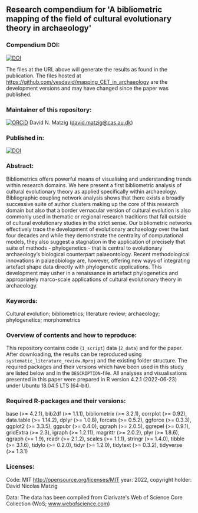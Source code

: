 ## Research compendium for 'A bibliometric mapping of the field of cultural evolutionary theory in archaeology' 

### Compendium DOI:

[![DOI](https://zenodo.org/badge/DOI/.svg)](https://doi.org/)

The files at the URL above will generate the results as found in the publication. The files hosted at <https://github.com/yesdavid/mapping_CET_in_archaeology> are the development versions and may have changed since the paper was published.

### Maintainer of this repository:

[![ORCiD](https://img.shields.io/badge/ORCiD-0000--0001--7349--5401-green.svg)](http://orcid.org/0000-0001-7349-5401) David N. Matzig (<david.matzig@cas.au.dk>) 

### Published in:

[![DOI](https://zenodo.org/badge/DOI/.svg)](https://doi.org/) 

### Abstract:

Bibliometrics offers powerful means of visualising and understanding trends within research domains. We here present a first bibliometric analysis of cultural evolutionary theory as applied specifically within archaeology. Bibliographic coupling network analysis shows that there exists a broadly successive suite of author clusters making up the core of this research domain but also that a border vernacular version of cultural evolution is also commonly used in thematic or regional research traditions that fall outside of cultural evolutionary studies in the strict sense. Our bibliometric networks effectively trace the development of evolutionary archaeology over the last four decades and while they demonstrate the centrality of computational models, they also suggest a stagnation in the application of precisely that suite of methods - phylogenetics - that is central to evolutionary archaeology’s biological counterpart palaeontology. Recent methodological innovations in palaeobiology are, however, offering new ways of integrating artefact shape data directly with phylogenetic applications. This development may usher in a renaissance in artefact phylogenetics and appropriately marco-scale applications of cultural evolutionary theory in archaeology.

### Keywords: 

Cultural evolution; bibliometrics; literature review; archaeology; phylogenetics; morphometrics

### Overview of contents and how to reproduce:

This repository contains code (`1_script`) data (`2_data`) and  for the paper. After downloading, the results can be reproduced using `systematic_literature_review.Rproj` and the existing folder structure. The required packages and their versions which have been used in this study are listed below and in the `DESCRIPTION`-file. All analyses and visualisations presented in this paper were prepared in R version 4.2.1 (2022-06-23) under Ubuntu 18.04.5 LTS (64-bit).

### Required R-packages and their versions:

base (>= 4.2.1), bib2df (>= 1.1.1), bibliometrix (>= 3.2.1), corrplot (>= 0.92), data.table (>= 1.14.2), dplyr (>= 1.0.8), forcats (>= 0.5.2), ggforce (>= 0.3.3), ggplot2 (>= 3.3.5), ggpubr (>= 0.4.0), ggraph (>= 2.0.5), ggrepel (>= 0.9.1), gridExtra (>= 2.3), igraph (>= 1.2.11), magrittr (>= 2.0.2), plyr (>= 1.8.6), qgraph (>= 1.9), readr (>= 2.1.2), scales (>= 1.1.1), stringr (>= 1.4.0), tibble (>= 3.1.6), tidylo (>= 0.2.0), tidyr (>= 1.2.0), tidytext (>= 0.3.2), tidyverse (>= 1.3.1)


### Licenses:

Code: MIT <http://opensource.org/licenses/MIT> year: 2022, copyright holder: David Nicolas Matzig

Data: The data has been compiled from Clarivate's Web of Science Core Collection (WoS; www.webofscience.com)
